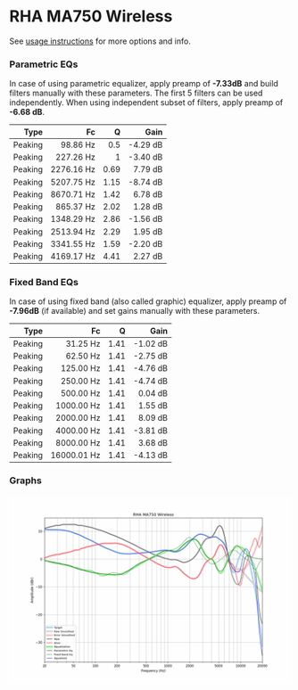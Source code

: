 # RHA MA750 Wireless
See [usage instructions](https://github.com/jaakkopasanen/AutoEq#usage) for more options and info.

### Parametric EQs
In case of using parametric equalizer, apply preamp of **-7.33dB** and build filters manually
with these parameters. The first 5 filters can be used independently.
When using independent subset of filters, apply preamp of **-6.68 dB**.

| Type    | Fc         |    Q | Gain     |
|--------:|-----------:|-----:|---------:|
| Peaking | 98.86 Hz   | 0.5  | -4.29 dB |
| Peaking | 227.26 Hz  | 1    | -3.40 dB |
| Peaking | 2276.16 Hz | 0.69 | 7.79 dB  |
| Peaking | 5207.75 Hz | 1.15 | -8.74 dB |
| Peaking | 8670.71 Hz | 1.42 | 6.78 dB  |
| Peaking | 865.37 Hz  | 2.02 | 1.28 dB  |
| Peaking | 1348.29 Hz | 2.86 | -1.56 dB |
| Peaking | 2513.94 Hz | 2.29 | 1.95 dB  |
| Peaking | 3341.55 Hz | 1.59 | -2.20 dB |
| Peaking | 4169.17 Hz | 4.41 | 2.27 dB  |

### Fixed Band EQs
In case of using fixed band (also called graphic) equalizer, apply preamp of **-7.96dB**
(if available) and set gains manually with these parameters.

| Type    | Fc          |    Q | Gain     |
|--------:|------------:|-----:|---------:|
| Peaking | 31.25 Hz    | 1.41 | -1.02 dB |
| Peaking | 62.50 Hz    | 1.41 | -2.75 dB |
| Peaking | 125.00 Hz   | 1.41 | -4.76 dB |
| Peaking | 250.00 Hz   | 1.41 | -4.74 dB |
| Peaking | 500.00 Hz   | 1.41 | 0.04 dB  |
| Peaking | 1000.00 Hz  | 1.41 | 1.55 dB  |
| Peaking | 2000.00 Hz  | 1.41 | 8.09 dB  |
| Peaking | 4000.00 Hz  | 1.41 | -3.81 dB |
| Peaking | 8000.00 Hz  | 1.41 | 3.68 dB  |
| Peaking | 16000.01 Hz | 1.41 | -4.13 dB |

### Graphs
![](./RHA%20MA750%20Wireless.png)
